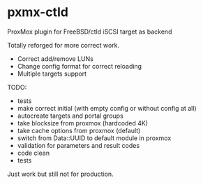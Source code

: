 # pxmx-ctld
ProxMox plugin for FreeBSD/ctld iSCSI target as backend

Totally reforged for more correct work.
- Correct add/remove LUNs
- Change config format for correct reloading
- Multiple targets support

TODO:
- tests
- make correct initial (with empty config or without config at all)
- autocreate targets and portal groups
- take blocksize from proxmox (hardcoded 4K)
- take cache options from proxmox (default)
- switch from Data::UUID to default module in proxmox
- validation for parameters and result codes
- code clean
- tests

Just work but still not for production.
